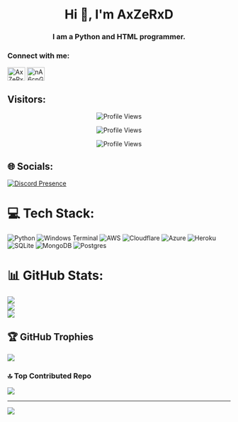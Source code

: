 <h1 align="center">Hi 👋, I'm AxZeRxD</h1>
<h3 align="center">I am a Python and HTML programmer.</h3>

<h3 align="left">Connect with me:</h3>
<p align="left">
<a href="https://www.youtube.com/@nukersop" target="blank"><img align="center" src="https://raw.githubusercontent.com/rahuldkjain/github-profile-readme-generator/master/src/images/icons/Social/youtube.svg" alt="AxZeRxD" height="30" width="40" /></a>
<a href="https://discord.gg/ntop" target="blank"><img align="center" src="https://raw.githubusercontent.com/rahuldkjain/github-profile-readme-generator/master/src/images/icons/Social/discord.svg" alt="nA6cpGmejn" height="30" width="40" /></a>
</p>


## Visitors:
<p align="center">
  <img src="https://api.visitorbadge.io/api/VisitorHit?user=AxZeRxD&countColorcountColor&countColor=%23FF0000" alt="Profile Views">
</p>
<p align="center">
  <img src="https://img.shields.io/github/followers/AxZeRxD?color=FF0000&style=for-the-badge&logo=github&label=Follow" alt="Profile Views">
</p>
<p align="center">
  <img src="https://img.shields.io/github/stars/AxZeRxD?color=FF0000&style=for-the-badge&logo=github&label=Star" alt="Profile Views">
</p>


## 🌐 Socials:
[![Discord Presence](https://lanyard.cnrad.dev/api/1086567184920227900)](https://discord.com/users/1086567184920227900)

# 💻 Tech Stack:
![Python](https://img.shields.io/badge/python-3670A0?style=plastic&logo=python&logoColor=ffdd54) ![Windows Terminal](https://img.shields.io/badge/Windows%20Terminal-%234D4D4D.svg?style=plastic&logo=windows-terminal&logoColor=white) ![AWS](https://img.shields.io/badge/AWS-%23FF9900.svg?style=plastic&logo=amazon-aws&logoColor=white) ![Cloudflare](https://img.shields.io/badge/Cloudflare-F38020?style=plastic&logo=Cloudflare&logoColor=white) ![Azure](https://img.shields.io/badge/azure-%230072C6.svg?style=plastic&logo=microsoftazure&logoColor=white) ![Heroku](https://img.shields.io/badge/heroku-%23430098.svg?style=plastic&logo=heroku&logoColor=white) ![SQLite](https://img.shields.io/badge/sqlite-%2307405e.svg?style=plastic&logo=sqlite&logoColor=white) ![MongoDB](https://img.shields.io/badge/MongoDB-%234ea94b.svg?style=plastic&logo=mongodb&logoColor=white) ![Postgres](https://img.shields.io/badge/postgres-%23316192.svg?style=plastic&logo=postgresql&logoColor=white)
# 📊 GitHub Stats:
![](https://github-readme-stats.vercel.app/api?username=AxZeRxD&theme=radical&hide_border=false&include_all_commits=false&count_private=false)<br/>
![](https://github-readme-streak-stats.herokuapp.com/?user=AxZeRxD&theme=radical&hide_border=false)<br/>
![](https://github-readme-stats.vercel.app/api/top-langs/?username=AxZeRxD&theme=radical&hide_border=false&include_all_commits=false&count_private=false&layout=compact)

## 🏆 GitHub Trophies
![](https://github-profile-trophy.vercel.app/?username=AxZeRxD&theme=radical&no-frame=false&no-bg=true&margin-w=4)

### 🔝 Top Contributed Repo
![](https://github-contributor-stats.vercel.app/api?username=AxZeRxD&limit=5&theme=dark&combine_all_yearly_contributions=true)

---
[![]([https://visitcount.itsvg.in/api?id=AxZeRxD&icon=0&color=0)](https://visitcount.itsvg.in](https://profile-counter.glitch.me/AxZeRxD/count.svg)https://profile-counter.glitch.me/AxZeRxD/count.svg)





